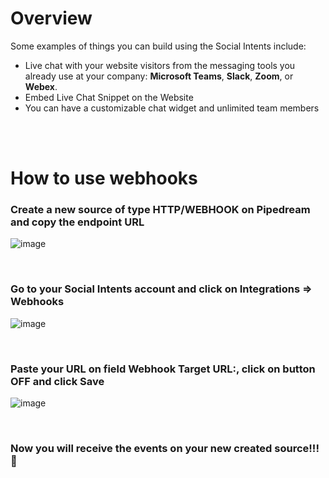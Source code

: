 # Overview

Some examples of things you can build using the Social Intents include:

- Live chat with your website visitors from the messaging tools you already use at your company: **Microsoft Teams**, **Slack**, **Zoom**, or **Webex**.
- Embed Live Chat Snippet on the Website
- You can have a customizable chat widget and unlimited team members

<br/>
<br/>

# How to use webhooks

### Create a new source of type **HTTP/WEBHOOK** on Pipedream and copy the endpoint URL

![image](https://user-images.githubusercontent.com/12402324/204533636-2ad0cad5-8d08-4289-a186-d47e473edd0f.png)

<br/>

### Go to your Social Intents account and click on **Integrations** => **Webhooks**

![image](https://user-images.githubusercontent.com/12402324/204534291-ccadec90-1d68-426e-a997-395f1c76d8da.png)

<br/>

### Paste your URL on field **Webhook Target URL:**, click on button **OFF** and click **Save**

![image](https://user-images.githubusercontent.com/12402324/204534570-28f95218-9351-478d-9032-2687e6ac4f66.png)

<br/>

### Now you will receive the events on your new created source!!! 🎉